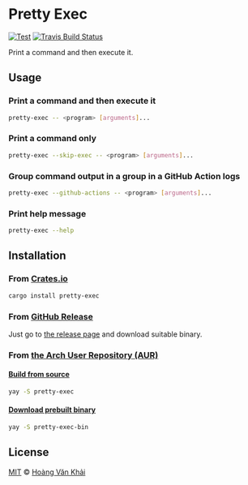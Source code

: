 # Pretty Exec

[![Test](https://github.com/KSXGitHub/pretty-exec/workflows/Test/badge.svg)](https://github.com/KSXGitHub/pretty-exec/actions?query=workflow%3ATest)
[![Travis Build Status](https://img.shields.io/travis/KSXGitHub/pretty-exec/master?label=build&logo=travis)](https://travis-ci.org/KSXGitHub/pretty-exec)

Print a command and then execute it.

## Usage

### Print a command and then execute it

```sh
pretty-exec -- <program> [arguments]...
```

### Print a command only

```sh
pretty-exec --skip-exec -- <program> [arguments]...
```

### Group command output in a group in a GitHub Action logs

```sh
pretty-exec --github-actions -- <program> [arguments]...
```

### Print help message

```sh
pretty-exec --help
```

## Installation

### From [Crates.io](https://crates.io/crates/pretty-exec/)

```sh
cargo install pretty-exec
```

### From [GitHub Release](https://github.com/KSXGitHub/sane-fmt/releases)

Just go to [the release page](https://github.com/KSXGitHub/sane-fmt/releases) and download suitable binary.

### From [the Arch User Repository (AUR)](https://aur.archlinux.org)

#### [Build from source](https://aur.archlinux.org/packages/pretty-exec/)

```sh
yay -S pretty-exec
```

#### [Download prebuilt binary](https://aur.archlinux.org/packages/pretty-exec-bin/)

```sh
yay -S pretty-exec-bin
```

## License

[MIT](https://git.io/JfwzH) © [Hoàng Văn Khải](https://ksxgithub.github.io/)
